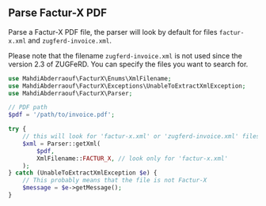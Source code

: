 ## Parse Factur-X PDF
Parse a Factur-X PDF file, the parser will look by default for files `factur-x.xml` and `zugferd-invoice.xml`.

Please note that the filename `zugferd-invoice.xml` is not used since the version 2.3 of ZUGFeRD.
You can specify the files you want to search for.

```php
use MahdiAbderraouf\FacturX\Enums\XmlFilename;
use MahdiAbderraouf\FacturX\Exceptions\UnableToExtractXmlException;
use MahdiAbderraouf\FacturX\Parser;

// PDF path
$pdf = '/path/to/invoice.pdf';

try {
    // this will look for 'factur-x.xml' or 'zugferd-invoice.xml' files inside the given PDF
    $xml = Parser::getXml(
        $pdf,
        XmlFilename::FACTUR_X, // look only for 'factur-x.xml'
    );
} catch (UnableToExtractXmlException $e) {
    // This probably means that the file is not Factur-X
    $message = $e->getMessage();
}
```